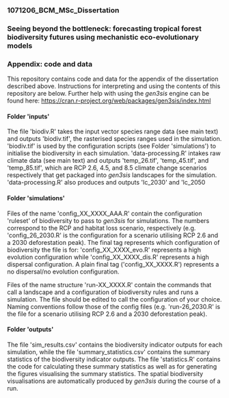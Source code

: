 ### 1071206_BCM_MSc_Dissertation
### Seeing beyond the bottleneck: forecasting tropical forest biodiversity futures using mechanistic eco-evolutionary models
### Appendix: code and data


This repository contains code and data for the appendix of the dissertation described above. Instructions for interpreting and using the contents of this repository are below. Further help with using the _gen3sis_ engine can be found here: https://cran.r-project.org/web/packages/gen3sis/index.html

#### Folder 'inputs'

The file 'biodiv.R' takes the input vector species range data (see main text) and outputs 'biodiv.tif', the rasterised species ranges used in the simulation. 'biodiv.tif' is used by the configuration scripts (see Folder 'simulations') to initialise the biodiversity in each simulation. 'data-processing.R' intakes raw climate data (see main text) and outputs 'temp_26.tif', 'temp_45.tif', and 'temp_85.tif', which are RCP 2.6, 4.5, and 8.5 climate change scenarios respectively that get packaged into _gen3sis_ landscapes for the simulation. 'data-processing.R' also produces and outputs 'lc_2030' and 'lc_2050


#### Folder 'simulations'

Files of the name 'config_XX_XXXX_AAA.R' contain the configuration 'ruleset' of biodiversity to pass to _gen3sis_ for simulations. The numbers correspond to the RCP and habitat loss scenario, respectively (e.g. 'config_26_2030.R' is the configuration for a scenario utilising RCP 2.6 and a 2030 deforestation peak). The final tag represents which configuration of biodiversity the file is for: 'config_XX_XXXX_evo.R' represents a high evolution configuration while 'config_XX_XXXX_dis.R' represents a high dispersal configuration. A plain final tag ('config_XX_XXXX.R') represents a no dispersal/no evolution configuration.

Files of the name structure 'run-XX_XXXX.R' contain the commands that call a landscape and a configuration of biodiversity rules and runs a simulation. The file should be edited to call the configuration of your choice. Naming conventions follow those of the config files (e.g. 'run-26_2030.R' is the file for a scenario utilising RCP 2.6 and a 2030 deforestation peak).

#### Folder 'outputs'

The file 'sim_results.csv' contains the biodiversity indicator outputs for each simulation, while the file 'summary_statistics.csv' contains the summary statistics of the biodiversity indicator outputs. The file 'statistics.R' contains the code for calculating these summary statistics as well as for generating the figures visualising the summary statistics. The spatial biodiversity visualisations are automatically produced by _gen3sis_ during the course of a run.

